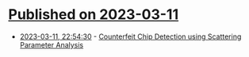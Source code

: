# [Published on 2023-03-11](index.md)

* [2023-03-11, 22:54:30](https://lobste.rs/s/g7swgc/counterfeit_chip_detection_using) - [Counterfeit Chip Detection using Scattering Parameter Analysis](https://arxiv.org/pdf/2302.11034.pdf)
